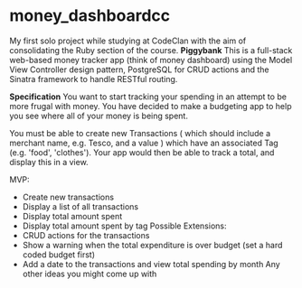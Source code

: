 # money_dashboardcc

My first solo project while studying at CodeClan with the aim of consolidating the Ruby section of the course.
**Piggybank**
This is a full-stack web-based money tracker app (think of money dashboard) using the Model View Controller design pattern, PostgreSQL for CRUD actions and the Sinatra framework to handle RESTful routing.



**Specification**
You want to start tracking your spending in an attempt to be more frugal with money. You have decided to make a budgeting app to help you see where all of your money is being spent.

You must be able to create new Transactions ( which should include a merchant name, e.g. Tesco, and a value ) which have an associated Tag (e.g. 'food', 'clothes'). Your app would then be able to track a total, and display this in a view.

MVP:

* Create new transactions
* Display a list of all transactions
* Display total amount spent
* Display total amount spent by tag
Possible Extensions:
* CRUD actions for the transactions
* Show a warning when the total expenditure is over budget (set a hard coded budget first)
* Add a date to the transactions and view total spending by month
Any other ideas you might come up with
